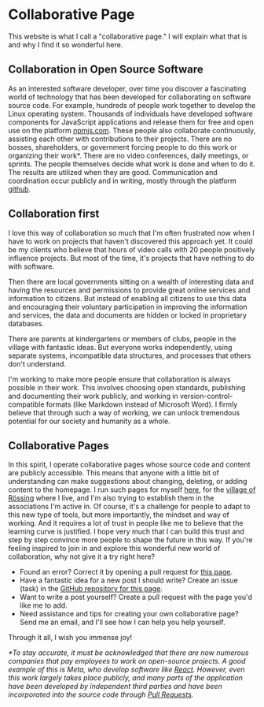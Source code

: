 # Collaborative Page

This website is what I call a "collaborative page." I will explain what that is
and why I find it so wonderful here.

## Collaboration in Open Source Software

As an interested software developer, over time you discover a fascinating world
of technology that has been developed for collaborating on software source code.
For example, hundreds of people work together to develop the Linux operating
system. Thousands of individuals have developed software components for
JavaScript applications and release them for free and open use on the platform
[npmjs.com](https://www.npmjs.com/). These people also collaborate continuously,
assisting each other with contributions to their projects. There are no bosses,
shareholders, or government forcing people to do this work or organizing their
work\*. There are no video conferences, daily meetings, or sprints. The people
themselves decide what work is done and when to do it. The results are utilized
when they are good. Communication and coordination occur publicly and in
writing, mostly through the platform [github](https://github.com/).

## Collaboration first

I love this way of collaboration so much that I'm often frustrated now when I
have to work on projects that haven't discovered this approach yet. It could be
my clients who believe that hours of video calls with 20 people positively
influence projects. But most of the time, it's projects that have nothing to do
with software.

Then there are local governments sitting on a wealth of interesting data and
having the resources and permissions to provide great online services and
information to citizens. But instead of enabling all citizens to use this data
and encouraging their voluntary participation in improving the information and
services, the data and documents are hidden or locked in proprietary databases.

There are parents at kindergartens or members of clubs, people in the village
with fantastic ideas. But everyone works independently, using separate systems,
incompatible data structures, and processes that others don't understand.

I'm working to make more people ensure that collaboration is always possible in
their work. This involves choosing open standards, publishing and documenting
their work publicly, and working in version-control-compatible formats (like
Markdown instead of Microsoft Word). I firmly believe that through such a way of
working, we can unlock tremendous potential for our society and humanity as a
whole.

## Collaborative Pages

In this spirit, I operate collaborative pages whose source code and content are
publicly accessible. This means that anyone with a little bit of understanding
can make suggestions about changing, deleting, or adding content to the
homepage. I run such pages for myself [here](https://www.levinkeller.de), for
the [village of Rössing](https://www.roessing.de) where I live, and I'm also
trying to establish them in the associations I'm active in. Of course, it's a
challenge for people to adapt to this new type of tools, but more importantly,
the mindset and way of working. And it requires a lot of trust in people like me
to believe that the learning curve is justified. I hope very much that I can
build this trust and step by step convince more people to shape the future in
this way. If you're feeling inspired to join in and explore this wonderful new
world of collaboration, why not give it a try right here?

- Found an error? Correct it by opening a pull request for
  [this page](https://github.com/levino/levinkeller.de/tree/main/docs/software/collaborative-homepage.md).
- Have a fantastic idea for a new post I should write? Create an issue (task) in
  the
  [GitHub repository for this page](https://github.com/levino/levinkeller.de/issues).
- Want to write a post yourself? Create a pull request with the page you'd like
  me to add.
- Need assistance and tips for creating your own collaborative page? Send me an
  email, and I'll see how I can help you help yourself.

Through it all, I wish you immense joy!

_\*To stay accurate, it must be acknowledged that there are now numerous
companies that pay employees to work on open-source projects. A good example of
this is Meta, who develop software like [React](https://react.dev/). However,
even this work largely takes place publicly, and many parts of the application
have been developed by independent third parties and have been incorporated into
the source code through
[Pull Requests](https://docs.github.com/de/pull-requests/collaborating-with-pull-requests/proposing-changes-to-your-work-with-pull-requests/about-pull-requests)._
